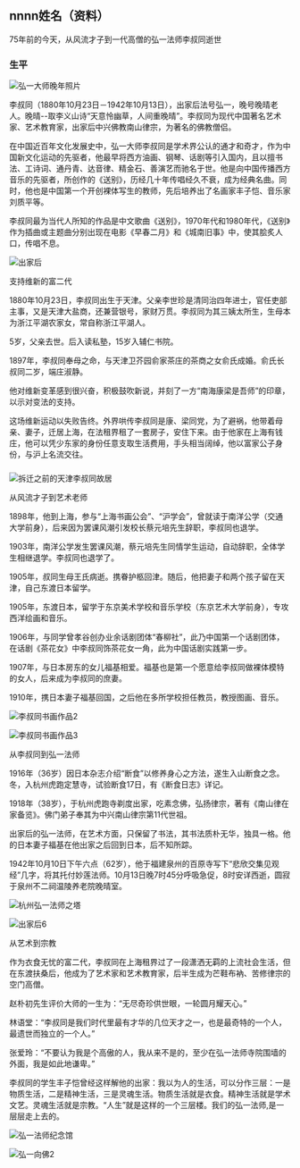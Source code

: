 ## nnnn姓名（资料）

75年前的今天，从风流才子到一代高僧的弘一法师李叔同逝世

### 生平

![弘一大师晚年照片](弘一大师晚年照片.jpg)



李叔同（1880年10月23日－1942年10月13日），出家后法号弘一，晚号晚晴老人。晚晴--取李义山诗“天意怜幽草，人间重晚晴”。李叔同为现代中国著名艺术家、艺术教育家，出家后中兴佛教南山律宗，为著名的佛教僧侣。

在中国近百年文化发展史中，弘一大师李叔同是学术界公认的通才和奇才，作为中国新文化运动的先驱者，他最早将西方油画、钢琴、话剧等引入国内，且以擅书法、工诗词、通丹青、达音律、精金石、善演艺而驰名于世。他是向中国传播西方音乐的先驱者，所创作的《送别》，历经几十年传唱经久不衰，成为经典名曲。同时，他也是中国第一个开创裸体写生的教师，先后培养出了名画家丰子恺、音乐家刘质平等。

李叔同最为当代人所知的作品是中文歌曲《送别》，1970年代和1980年代，《送别》作为插曲或主题曲分别出现在电影《早春二月》和《城南旧事》中，使其脍炙人口，传唱不息。

![出家后](出家后.jpg)

支持维新的富二代

1880年10月23日，李叔同出生于天津。父亲李世珍是清同治四年进士，官任吏部主事，又是天津大盐商，还兼营银号，家财万贯。李叔同为其三姨太所生，生母本为浙江平湖农家女，常自称浙江平湖人。

5岁，父亲去世。后入读私塾，15岁入辅仁书院。

1897年，李叔同奉母之命，与天津卫芥园俞家茶庄的茶商之女俞氏成婚。俞氏长叔同二岁，端庄淑静。

他对维新变革感到很兴奋，积极鼓吹新说，并刻了一方“南海康梁是吾师”的印章，以示对变法的支持。

这场维新运动以失败告终。外界哄传李叔同是康、梁同党，为了避祸，他带着母亲、妻子，迁居上海，在法租界租了一套房子，安住下来。由于他家在上海有钱庄，他可以凭少东家的身份任意支取生活费用，手头相当阔绰，他以富家公子身份，与沪上名流交往。

### 

![拆迁之前的天津李叔同故居](拆迁之前的天津李叔同故居.jpg)

从风流才子到艺术老师

1898年，他到上海，参与“上海书画公会”、“沪学会”，曾就读于南洋公学（交通大学前身），后来因为罢课风潮引发校长蔡元培先生辞职，李叔同也退学。

1903年，南洋公学发生罢课风潮，蔡元培先生同情学生运动，自动辞职，全体学生相继退学。李叔同也退学了。

1905年，叔同生母王氏病逝。携眷护柩回津。随后，他把妻子和两个孩子留在天津，自己东渡日本留学。

1905年，东渡日本，留学于东京美术学校和音乐学校（东京艺术大学前身），专攻西洋绘画和音乐。

1906年，与同学曾孝谷创办业余话剧团体“春柳社”，此乃中国第一个话剧团体，在话剧《茶花女》中李叔同饰茶花女一角，此为中国话剧实践第一步。

1907年，与日本房东的女儿福基相爱。福基也是第一个愿意给李叔同做裸体模特的女人，后来成为李叔同的庶妻。

1910年，携日本妻子福基回国，之后他在多所学校担任教员，教授图画、音乐。

![李叔同书画作品2](李叔同书画作品2.jpg)

![李叔同书画作品3](李叔同书画作品3.jpg)

从李叔同到弘一法师

1916年（36岁）因日本杂志介绍“断食”以修养身心之方法，遂生入山断食之念。冬，入杭州虎跑定慧寺，试验断食17日，有《断食日志》详记。

1918年（38岁），于杭州虎跑寺剃度出家，吃素念佛，弘扬律宗，著有《南山律在家备览》。佛门弟子奉其为中兴南山律宗第11代世祖。

出家后的弘一法师，在艺术方面，只保留了书法，其书法质朴无华，独具一格。他的日本妻子福基在他出家之后回到日本，后不知所踪。

1942年10月10日下午六点（62岁），他于福建泉州的百原寺写下“悲欣交集见观经”几字，将其托付妙莲法师。10月13日晚7时45分呼吸急促，8时安详西逝，圆寂于泉州不二祠温陵养老院晚晴室。

![杭州弘一法师之塔](杭州弘一法师之塔.JPG)

![出家后6](出家后6.jpg)

从艺术到宗教

作为衣食无忧的富二代，李叔同在上海租界过了一段潇洒无羁的上流社会生活，但在东渡扶桑后，他成为了艺术家和艺术教育家，后半生成为芒鞋布衲、苦修律宗的空门高僧。

赵朴初先生评价大师的一生为：“无尽奇珍供世眼，一轮圆月耀天心。”

林语堂：“李叔同是我们时代里最有才华的几位天才之一，也是最奇特的一个人，最遗世而独立的一个人。”

张爱玲：“不要认为我是个高傲的人，我从来不是的，至少在弘一法师寺院围墙的外面，我是如此地谦卑。”

李叔同的学生丰子恺曾经这样解他的出家：我以为人的生活，可以分作三层：一是物质生活，二是精神生活，三是灵魂生活。物质生活就是衣食。精神生活就是学术文艺。灵魂生活就是宗教。“人生”就是这样的一个三层楼。我们的弘一法师,是一层层走上去的。



![弘一法师纪念馆](弘一法师纪念馆.jpg)

![弘一向佛2](弘一向佛2.jpg)

### 



